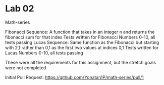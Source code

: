 # Lab 02
Math-series

Fibonacci Sequence: A function that takes in an integer n and returns the fibonacci sum for that index
    Tests written for Fibonacci Numbers 0-10, all tests passing
Lucas Sequence: Same function as the Fibonacci but starting with 2,1 rather than 0,1 as the first two values at indices 0,1
    Tests written for Lucas Numbers 0-10, all tests passing

These were all the requirements for this assignment, but the stretch goals were not completed

Initial Pull Request: https://github.com/Yonatan1P/math-series/pull/1